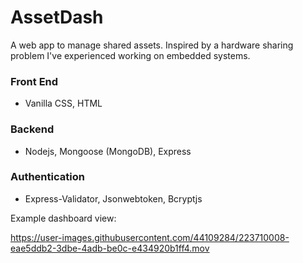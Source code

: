 # AssetDash
A web app to manage shared assets. Inspired by a hardware sharing problem I've experienced working on embedded systems.

### Front End
- Vanilla CSS, HTML

### Backend
- Nodejs, Mongoose (MongoDB), Express

### Authentication
- Express-Validator, Jsonwebtoken, Bcryptjs

Example dashboard view:

https://user-images.githubusercontent.com/44109284/223710008-eae5ddb2-3dbe-4adb-be0c-e434920b1ff4.mov


